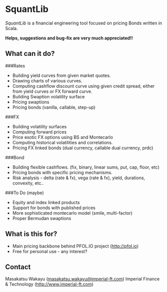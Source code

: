 SquantLib
=========

*SquantLib* is a financial engineering tool focused on pricing Bonds written in Scala.

**Helps, suggestions and bug-fix are very much appreciated!!**

## What can it do?
###Rates
* Building yield curves from given market quotes.
* Drawing charts of various curves.
* Computing cashflow discount curve using given credit spread, either from yield curves or FX forward curve.
* Building Swaption volatility surface
* Pricing swaptions
* Pricing bonds (vanilla, callable, step-up)

###FX
* Building volatility surfaces
* Computing forward prices
* Price exotic FX options using BS and Montecarlo
* Computing historical volatilities and correlations.
* Pricing FX linked bonds (dual currency, callable dual currency, prdc)

###Bond
* Building flexible cashflows. (fix, binary, linear sums, put, cap, floor, etc)
* Pricing bonds with specific pricing mechanisms.
* Risk analysis - delta (rate & fx), vega (rate & fx), yield, durations, convexity, etc..

###To Do (maybe)
* Equity and index linked products
* Support for bonds with published prices
* More sophisticated montecarlo model (smile, multi-factor)
* Proper Bermudan swaptions

## What is this for?
* Main pricing backbone behind PFOL.IO project (http://pfol.io)
* Free for personal use - any interest?
 
## Contact
Masakatsu Wakayu (masakatsu.wakayu@imperial-ft.com)
Imperial Finance & Technology (http://www.imperial-ft.com)
